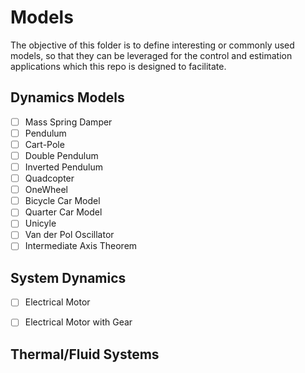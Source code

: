 # Models 
The objective of this folder is to define interesting or commonly used models, so that they can be leveraged for the control and estimation applications which this repo is designed to facilitate. 

## Dynamics Models 
- [ ] Mass Spring Damper 
- [ ] Pendulum
- [ ] Cart-Pole 
- [ ] Double Pendulum 
- [ ] Inverted Pendulum 
- [ ] Quadcopter
- [ ] OneWheel 
- [ ] Bicycle Car Model 
- [ ] Quarter Car Model
- [ ] Unicyle 
- [ ] Van der Pol Oscillator 
- [ ] Intermediate Axis Theorem

## System Dynamics 
- [ ] Electrical Motor 
- [ ] Electrical Motor with Gear 


## Thermal/Fluid Systems





